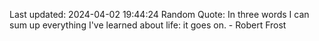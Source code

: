 Last updated: 2024-04-02 19:44:24
Random Quote: In three words I can sum up everything I've learned about life: it goes on. - Robert Frost